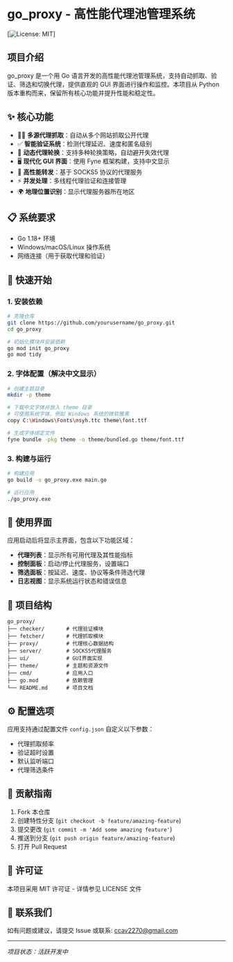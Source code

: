 # go_proxy - 高性能代理池管理系统

[![License: MIT](https://img.shields.io/badge/License-MIT-yellow.svg)]

## 项目介绍

go_proxy 是一个用 Go 语言开发的高性能代理池管理系统，支持自动抓取、验证、筛选和切换代理，提供直观的 GUI 界面进行操作和监控。本项目从 Python 版本重构而来，保留所有核心功能并提升性能和稳定性。

## ✨ 核心功能

- 🕵️‍♂️ **多源代理抓取**：自动从多个网站抓取公开代理
- ✅ **智能验证系统**：检测代理延迟、速度和匿名级别
- 🔄 **动态代理轮换**：支持多种轮换策略，自动避开失效代理
- 🖥️ **现代化 GUI 界面**：使用 Fyne 框架构建，支持中文显示
- 🚀 **高性能转发**：基于 SOCKS5 协议的代理服务
- ⚡ **并发处理**：多线程代理验证和连接管理
- 🌍 **地理位置识别**：显示代理服务器所在地区

## 📋 系统要求

- Go 1.18+ 环境
- Windows/macOS/Linux 操作系统
- 网络连接（用于获取代理和验证）

## 🚀 快速开始

### 1. 安装依赖

```bash
# 克隆仓库
git clone https://github.com/yourusername/go_proxy.git
cd go_proxy

# 初始化模块并安装依赖
go mod init go_proxy
go mod tidy
```

### 2. 字体配置（解决中文显示）

```bash
# 创建主题目录
mkdir -p theme

# 下载中文字体并放入 theme 目录
# 可使用系统字体，例如 Windows 系统的微软雅黑
copy C:\Windows\Fonts\msyh.ttc theme\font.ttf

# 生成字体绑定文件
fyne bundle -pkg theme -o theme/bundled.go theme/font.ttf
```

### 3. 构建与运行

```bash
# 构建应用
go build -o go_proxy.exe main.go

# 运行应用
./go_proxy.exe
```

## 📱 使用界面

应用启动后将显示主界面，包含以下功能区域：

- **代理列表**：显示所有可用代理及其性能指标
- **控制面板**：启动/停止代理服务，设置端口
- **筛选面板**：按延迟、速度、协议等条件筛选代理
- **日志视图**：显示系统运行状态和错误信息

## 📁 项目结构

```
go_proxy/
├── checker/       # 代理验证模块
├── fetcher/       # 代理抓取模块
├── proxy/         # 代理核心数据结构
├── server/        # SOCKS5代理服务
├── ui/            # GUI界面实现
├── theme/         # 主题和资源文件
├── cmd/           # 应用入口
├── go.mod         # 依赖管理
└── README.md      # 项目文档
```

## ⚙️ 配置选项

应用支持通过配置文件 `config.json` 自定义以下参数：

- 代理抓取频率
- 验证超时设置
- 默认监听端口
- 代理筛选条件

## 🤝 贡献指南

1. Fork 本仓库
2. 创建特性分支 (`git checkout -b feature/amazing-feature`)
3. 提交更改 (`git commit -m 'Add some amazing feature'`)
4. 推送到分支 (`git push origin feature/amazing-feature`)
5. 打开 Pull Request

## 📄 许可证

本项目采用 MIT 许可证 - 详情参见 LICENSE 文件

## 📧 联系我们

如有问题或建议，请提交 Issue 或联系: ccav2270@gmail.com

---

*项目状态：活跃开发中*

